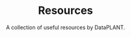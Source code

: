 ---
title: Resources
subtitle: A collection of useful resources by DataPLANT. 
index: 4
glass: true
bgColor: olive
textColor: black
buttonColor: darkblue
buttonTextColor: white
image: /src/assets/images/subpage/resources/resources-hero.svg
link: /resources
textPosition: right
---